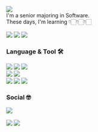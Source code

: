 <div align="left">
    <a href="https://git.io/typing-svg">
        <img src="https://readme-typing-svg.demolab.com?font=Margarine&size=30&duration=4000&pause=1500&color=91ACFFFF&random=false&width=300&lines=Hi%2C+I'm+Joowon+Lee+=)"/>
    </a>
</div>

<div align="left">
    I'm a senior majoring in Software.<br/>
    These days, I'm learning 👇🏻👇🏻👇🏻<br/><br/>
    <img src="https://img.shields.io/badge/Spring-6DB33F?style=flat-square&logo=spring&logoColor=white">
    <img src="https://img.shields.io/badge/SpringBoot-6DB33F?style=flat-square&logo=springboot&logoColor=white">
    <img src="https://img.shields.io/badge/Elasticsearch-005571?style=flat-square&logo=elasticsearch&logoColor=white">
    <h3><b>Language & Tool 🛠️</b></h3>
    <img src="https://img.shields.io/badge/Java-007396?style=flat-square&logo=OpenJDK&logoColor=white"> 
    <img src="https://img.shields.io/badge/MySQL-4479A1?style=flat-square&logo=mysql&logoColor=white">
    <img src="https://img.shields.io/badge/Oracle-F80000?style=flat-square&logo=oracle&logoColor=white">
    <br>
    <img src="https://img.shields.io/badge/JavaScript-F7DF1E?style=flat-square&logo=javascript&logoColor=black"> 
    <img src="https://img.shields.io/badge/React-61DAFB?style=flat-square&logo=react&logoColor=black">
    <br>
    <img src="https://img.shields.io/badge/Apache%20Tomcat-F8DC75?style=flat-square&logo=apachetomcat&logoColor=black">
    <img src="https://img.shields.io/badge/Visual%20Studio%20Code-007ACC.svg?&style=flat-square&logo=Visual%20Studio%20Code&logoColor=white"> 
    <img src="https://img.shields.io/badge/Eclipse%20IDE-2C2255.svg?&style=flat-square&logo=Eclipse%20IDE&logoColor=white">
    <br>
    <h3><b>Social 🤓</b></h3>
    <a href="https://2oo1s.tistory.com/"><img src="https://img.shields.io/badge/Tistory-FE642E?style=flat-square&logo=Tistory&logoColor=white"/></a>
</div>
<br>
<div align="left">
    <a href="https://solved.ac/helloitsme"><img src="http://mazassumnida.wtf/api/v2/generate_badge?boj=helloitsme"/></a>
    <a href="https://github.com/2oo1s"><img src="https://github-readme-stats.vercel.app/api/top-langs/?username=2oo1s&layout=compact&theme=onedark&langs_count=6&hide_border=true&hide=typescript,jupyter%20notebook"/></a>
</div>
